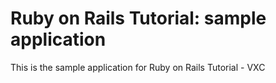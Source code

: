 # Ruby on Rails Tutorial: sample application

This is the sample application for Ruby on Rails Tutorial - VXC